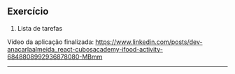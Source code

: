## Exercício

1. Lista de tarefas

Vídeo da aplicação finalizada: https://www.linkedin.com/posts/dev-anacarlaalmeida_react-cubosacademy-ifood-activity-6848808992936878080-MBmm

---
